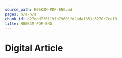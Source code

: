 ```yaml
---
source_path: H06K3M-PDF-ENG.md
pages: n/a-n/a
chunk_id: d27edd7f6119fb79601fd2bdaf651c5270c7cef0
title: H06K3M-PDF-ENG
---
```

# Digital Article
